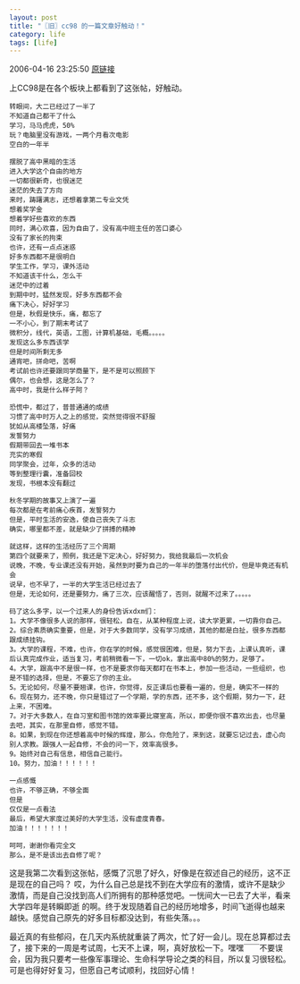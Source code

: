 ```yaml
---
layout: post
title: "〖旧〗cc98 的一篇文章好触动！"
category: life
tags: [life]
---
```


2006-04-16 23:25:50 [原链接](http://maxintlny.blog.163.com/blog/static/527489020063161125500/) 

上CC98是在各个板块上都看到了这张帖，好触动。

```
转眼间，大二已经过了一半了
不知道自己都干了什么
学习，马马虎虎，50%
玩？电脑里没有游戏，一两个月看次电影
空白的一年半

摆脱了高中黑暗的生活
进入大学这个自由的地方
一切都很新奇，也很迷茫
迷茫的失去了方向
来时，踌躇满志，还想着拿第二专业文凭
想着奖学金
想着学好些喜欢的东西
同时，满心欢喜，因为自由了，没有高中班主任的苦口婆心
没有了家长的拘束
也许，还有一点点迷惑
好多东西都不是很明白
学生工作，学习，课外活动
不知道该干什么，怎么干
迷茫中的过着
到期中时，猛然发现，好多东西都不会
痛下决心，好好学习
但是，秋假是快乐，痛，都忘了
一不小心，到了期末考试了
微积分，线代，英语，工图，计算机基础，毛概。。。。。
发现这么多东西该学
但是时间所剩无多
通宵吧，拼命吧，苦啊
考试前也许还要跟同学商量下，是不是可以照顾下
偶尔，也会想，这是怎么了？
高中时，我是什么样子阿？

恐慌中，都过了，普普通通的成绩
习惯了高中时万人之上的感觉，突然觉得很不舒服
犹如从高楼坠落，好痛
发誓努力
假期带回去一堆书本
充实的寒假
同学聚会，过年，众多的活动
等到整理行囊，准备回校
发现，书根本没有翻过

秋冬学期的故事又上演了一遍
每次都是在考前痛心疾首，发誓努力
但是，平时生活的安逸，使自己丧失了斗志
确实，哪里都不差，就是缺少了拼搏的精神

就这样，这样的生活经历了三个周期
第四个就要来了，照例，我还是下定决心，好好努力，我给我最后一次机会
说晚，不晚，专业课还没有开始，虽然到时要为自己的一年半的堕落付出代价，但是毕竟还有机会
说早，也不早了，一半的大学生活已经过去了
但是，无论如何，还是要努力，痛了三次，应该醒悟了，否则，就醒不过来了。。。。。

码了这么多字，以一个过来人的身份告诉xdxm们：
1。大学不像很多人说的那样，很轻松，自在，从某种程度上说，读大学更累，一切靠你自己。
2。综合素质确实重要，但是，对于大多数同学，没有学习成绩，其他的都是白扯，很多东西都跟成绩挂钩。
3。大学的课程，不难，也许，你在学的时候，感觉很困难，但是，努力下去，上课认真听，课后认真完成作业，适当复习，考前稍微看一下，一切ok，拿出高中80%的努力，足够了。
4。大学，跟高中不是很一样，也不是要求你每天都盯在书本上，参加一些活动，一些组织，也是不错的选择，但是，不要忘了你的主业。
5。无论如何，尽量不要翘课，也许，你觉得，反正课后也要看一遍的，但是，确实不一样的
6。现在努力，还不晚，你只是错过了一个学期，学的东西，还不多，这个假期，努力一下，赶上来，不困难。
7。对于大多数人，在自习室和图书馆的效率要比寝室高，所以，即便你很不喜欢出去，也尽量去吧，其实，在那里自修，感觉不错。
8。如果，到现在你还想着高中时候的辉煌，那么，你危险了，来到这，就要忘记过去，虚心向别人求教。跟强人一起自修，不会的问一下，效率高很多。
9。始终对自己有信息，相信自己能行。
10。努力，加油！！！！！！

一点感慨
也许，不够正确，不够全面
但是
仅仅是一点看法
最后，希望大家度过美好的大学生活，没有虚度青春。
加油！！！！！！！

呵呵，谢谢你看完全文
那么，是不是该出去自修了呢？
```

这是我第二次看到这张帖，感慨了沉思了好久，好像是在叙述自己的经历，这不正是现在的自己吗？
哎，为什么自己总是找不到在大学应有的激情，或许不是缺少激情，而是自己没找到高人们所拥有的那种感觉吧。一恍间大一已去了大半，看来大学四年是转瞬即逝
的啊。终于发现随着自己的经历地增多，时间飞逝得也越来越快。感觉自己原先的好多目标都没达到，有些失落。。。

最近真的有些郁闷，在几天内系统就重装了两次，忙了好一会儿。现在总算都过去了，接下来的一周是考试周，七天不上课，啊，真好放松一下。嘿嘿￣￣不要误会，因为我只要考一些像军事理论、生命科学导论之类的科目，所以复习很轻松。可是也得好好复习，但愿自己考试顺利，找回好心情！
